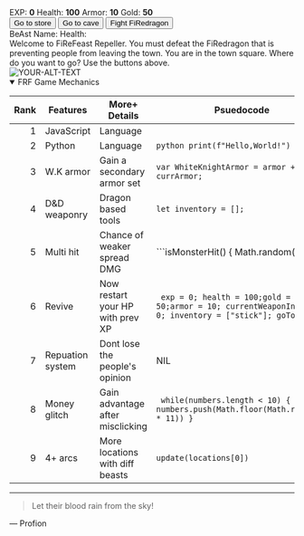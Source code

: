 <!DOCTYPE html>
<html lang="en">
<head>
    <meta charset="UTF-8" >
    <link rel="stylesheet" src="styles.css">
    <title>RPG - FiReFeast Game</title>
</head>
<body>
    <div id="game">
        <!-- Interface for the BeAst interactions -->
      <div id="stats"> <span class="stat">EXP: <strong><span id="expText">0</span></strong></span> 
        <span class="stat">Health: <strong><span id="healthText">100</span></strong></span> 
        <span class="stat">Armor: <strong><span id="armorText">10</span></strong></span>
        <span class="stat">Gold: <strong><span id="goldText">50</span></strong></span></span>
    </div>
      <div id="controls">
        <button id="button1">Go to store</button>
        <button id="button2">Go to cave</button>
        <button id="button3">Fight FiRedragon</button>
    </div>
      <div id="BeAstStats"> 
        <span class="stat">BeAst Name: <strong><span id="monsterName"></span></strong></span>
        <span class="stat">Health: <strong><span id="monsterHealth"></span></strong></span>
    </div>
      <div id="text">
        Welcome to FiReFeast Repeller. You must defeat the FiRedragon that is preventing people from leaving the town. You are in the town square. Where do you want to go? Use the buttons above.
      </div>
    </div>
    <script src="script.js"></script>
</body>
</html>

<picture>
 <source media="(prefers-color-scheme: dark)" srcset="YOUR-DARKMODE-IMAGE">
 <source media="(prefers-color-scheme: light)" srcset="YOUR-LIGHTMODE-IMAGE">
 <img alt="YOUR-ALT-TEXT" src="YOUR-DEFAULT-IMAGE">
</picture>


<details open>
<summary>FRF Game Mechanics</summary>

| Rank | Features  |More+ Details |Psuedocode |
|-----:|-----------|-----------|-----------|
|     1| JavaScript| Language        |  |
|     2| Python    | Language        |     ```python print(f"Hello,World!")```              |
|     3| W.K armor      |  Gain a secondary armor set  | ```var WhiteKnightArmor = armor + currArmor;```       |
|     4| D&D weaponry       |  Dragon based tools  |  ```let inventory = [];```   |
|     5| Multi hit       | Chance of weaker spread DMG      |  ```isMonsterHit() { Math.random() > .2 || health < 20; } ```  |
|     6| Revive       |  Now restart your HP with prev XP         | ``` exp = 0; health = 100;gold = 50;armor = 10; currentWeaponIndex = 0; inventory = ["stick"]; goTown()}``` |  
|     7| Repuation system  | Dont lose the people's opinion   |  NIL   |
|     8| Money glitch       |  Gain advantage after misclicking   | ``` while(numbers.length < 10) { numbers.push(Math.floor(Math.random() * 11)) }```  |
|     9| 4+ arcs       |  More locations with diff beasts        |  ```update(locations[0])``` |

</details>

---
> Let their blood rain from the sky!

— Profion 
